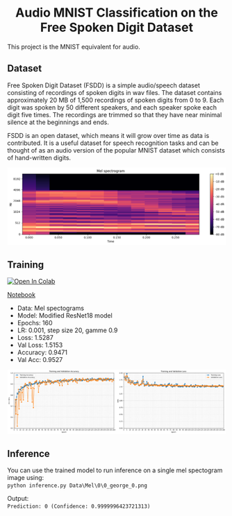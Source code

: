 <h1 align="center">Audio MNIST Classification on the Free Spoken Digit Dataset</h1>
This project is the MNIST equivalent for audio.

## Dataset
Free Spoken Digit Dataset (FSDD) is a simple audio/speech dataset consisting of recordings of spoken digits in wav files. The dataset contains approximately 20 MB of 1,500 recordings of spoken digits from 0 to 9. Each digit was spoken by 50 different speakers, and each speaker spoke each digit five times. The recordings are trimmed so that they have near minimal silence at the beginnings and ends. 

FSDD is an open dataset, which means it will grow over time as data is contributed. It is a useful dataset for speech recognition tasks and can be thought of as an audio version of the popular MNIST dataset which consists of hand-written digits.

![alt text](https://github.com/dilne/Free-Spoken-Digit-Dataset/blob/main/Mel%20Spectogram%20Example.png?raw=true "Mel Spectogram Example")

## Training
<a href="https://colab.research.google.com/github/dilne/Free-Spoken-Digit-Dataset/blob/main/TrainAndTest%20-%20CNN.ipynb" target="_blank">
  <img src="https://colab.research.google.com/assets/colab-badge.svg" alt="Open In Colab"/>
</a>

[Notebook](https://github.com/dilne/Free-Spoken-Digit-Dataset/blob/main/TrainAndTest%20-%20CNN.ipynb)
- Data: Mel spectograms
- Model: Modified ResNet18 model
- Epochs: 160
- LR: 0.001, step size 20, gamme 0.9
- Loss: 1.5287
- Val Loss: 1.5153
- Accuracy: 0.9471
- Val Acc: 0.9527

![alt text](https://github.com/dilne/Free-Spoken-Digit-Dataset/blob/main/Metrics.png?raw=true "Model Metrics")

## Inference
You can use the trained model to run inference on a single mel spectogram image using:</br>
```python inference.py Data\Mel\0\0_george_0.png```

Output:</br>
```Prediction: 0 (Confidence: 0.9999996423721313)```
